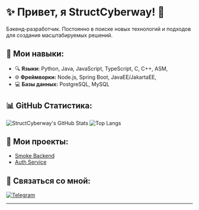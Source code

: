 # ✨ Привет, я StructCyberway! 🚀

Бэкенд-разработчик. Постоянно в поиске новых технологий и подходов для создания масштабируемых решений.

## 🔧 Мои навыки:
- 🔍 **Языки:** Python, Java, JavaScript, TypeScript, C, C++, ASM, 
- 🌐 **Фреймворки:** Node.js, Spring Boot, JavaEE/JakartaEE, 
- 💻 **Базы данных:** PostgreSQL, MySQL

## 📊 GitHub Статистика:
![StructCyberway's GitHub Stats](https://github-readme-stats.vercel.app/api?username=StructCyberway&show_icons=true&theme=dark)
![Top Langs](https://github-readme-stats.vercel.app/api/top-langs/?username=StructCyberway&theme=gruvbox)

## 🚀 Мои проекты:
- [Smoke Backend](https://github.com/StructCyberway/smoke-back)
- [Auth Service](https://github.com/StructCyberway/auth-service)

## 💬 Связаться со мной:
[![Telegram](https://img.shields.io/badge/Telegram-2CA5E0?style=for-the-badge&logo=telegram&logoColor=white)](https://t.me/bkvalg)  

---
